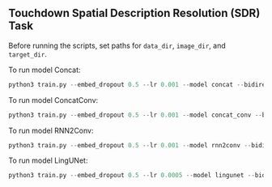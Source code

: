 ## Touchdown Spatial Description Resolution (SDR) Task

Before running the scripts, set paths for `data_dir`, `image_dir`, and `target_dir`.


To run model Concat:

```python
python3 train.py --embed_dropout 0.5 --lr 0.001 --model concat --bidirectional True --log --name concat
```

To run model ConcatConv:

```python
python3 train.py --embed_dropout 0.5 --lr 0.001 --model concat_conv --bidirectional True --num_conv_layers 1 --log --name concat_conv
```

To run model RNN2Conv:

```python
python3 train.py --embed_dropout 0.5 --lr 0.001 --model rnn2conv --bidirectional True -- num_rnn2conv_layers 1 --log --name rnn2conv
```

To run model LingUNet:

```python
python3 train.py --embed_dropout 0.5 --lr 0.0005 --model lingunet --bidirectional True --num_lingunet_layers 2 --log --summary --name lingunet
```

